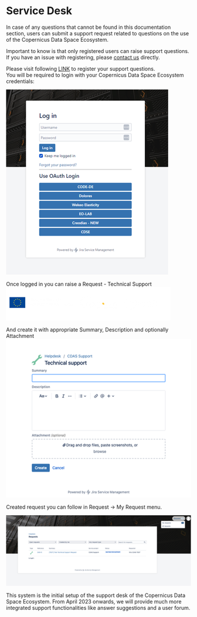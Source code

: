 # Service Desk

In case of any questions that cannot be found in this documentation section, users can submit a support request related to questions on the use of the Copernicus Data Space Ecosystem.

Important to know is that only registered users can raise support questions. If you have an issue with registering, please [contact us](mailto://help-cdse-login@cloudferro.com?Subject=Subject%20Text&Body=Your%20comments)  directly.


Please visit following [LINK](https://jira.cloudferro.com/servicedesk/customer/portal/55/user/login?destination=portal%2F55) to register your support questions.  
You will be required to login with your Copernicus Data Space Ecosystem credentials:

![Log in](../_images/support.png)

Once logged in you can raise a Request  - Technical Support 
![Landing page](../_images/logos.png)

And create it with appropriate Summary, Description and optionally Attachment
![Helpdesk](../_images/summary.png)

Created request you can follow in Request -> My Request menu. 

![Helpdesk](../_images/request.png)

This system is the initial setup of the support desk of the Copernicus Data Space Ecosystem. From April 2023 onwards, we will provide much more integrated support functionalities like answer suggestions and a user forum.